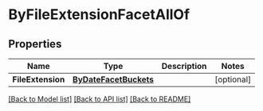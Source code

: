 # ByFileExtensionFacetAllOf

## Properties

Name | Type | Description | Notes
------------ | ------------- | ------------- | -------------
**FileExtension** | [**ByDateFacetBuckets**](by_date_facet_buckets.md) |  | [optional] 

[[Back to Model list]](../README.md#documentation-for-models) [[Back to API list]](../README.md#documentation-for-api-endpoints) [[Back to README]](../README.md)


